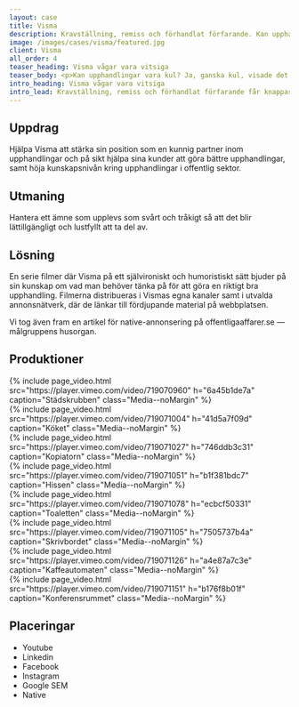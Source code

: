 ```yaml
---
layout: case
title: Visma
description: Kravställning, remiss och förhandlat förfarande. Kan upphandlingar vara kul? Ja, ganska kul, visade det sig.
image: /images/cases/visma/featured.jpg
client: Visma
all_order: 4
teaser_heading: Visma vågar vara vitsiga
teaser_body: <p>Kan upphandlingar vara kul? Ja, ganska kul, visade det sig.</p>
intro_heading: Visma vågar vara vitsiga
intro_lead: Kravställning, remiss och förhandlat förfarande får knappast någon att dra på smilbanden. Men i en välbekant miljö, situationer med hög igenkänning och med en alldeles riktig upphandlingsexpert blir det plötsligt kul — och nästan begripligt.
---
```


## Uppdrag

Hjälpa Visma att stärka sin position som en kunnig partner inom upphandlingar och på sikt hjälpa sina kunder att göra bättre upphandlingar, samt höja kunskapsnivån kring upphandlingar i offentlig sektor.

## Utmaning 

Hantera ett ämne som upplevs som svårt och tråkigt så att det blir lättillgängligt och lustfyllt att ta del av.

## Lösning

En serie filmer där Visma på ett självironiskt och humoristiskt sätt bjuder på sin kunskap om vad man behöver tänka på för att göra en riktigt bra upphandling. Filmerna distribueras i Vismas egna kanaler samt i utvalda annonsnätverk, där de länkar till fördjupande material på webbplatsen. 

Vi tog även fram en artikel för native-annonsering på offentligaaffarer.se — målgruppens husorgan.

## Produktioner

<div class="Grid-offset u-spacingTopDecaGentle">
  <div class="Grid Grid--padded Grid--compensatePadded">
    <div class="Grid-item Grid-item-s--12-of-24">
{%
  include page_video.html
  src="https://player.vimeo.com/video/719070960"
  h="6a45b1de7a"
  caption="Städskrubben"
  class="Media--noMargin"
%}
    </div>
    <div class="Grid-item Grid-item-s--12-of-24">
{%
  include page_video.html
  src="https://player.vimeo.com/video/719071004"
  h="41d5a7f09d"
  caption="Köket"
  class="Media--noMargin"
%}
    </div>
    <div class="Grid-item Grid-item-s--12-of-24">
{%
  include page_video.html
  src="https://player.vimeo.com/video/719071027"
  h="746ddb3c31"
  caption="Kopiatorn"
  class="Media--noMargin"
%}
    </div>
    <div class="Grid-item Grid-item-s--12-of-24">
{%
  include page_video.html
  src="https://player.vimeo.com/video/719071051"
  h="b1f381bdc7"
  caption="Hissen"
  class="Media--noMargin"
%}
    </div>
    <div class="Grid-item Grid-item-s--12-of-24">
{%
  include page_video.html
  src="https://player.vimeo.com/video/719071078"
  h="ecbcf50331"
  caption="Toaletten"
  class="Media--noMargin"
%}
    </div>
    <div class="Grid-item Grid-item-s--12-of-24">
{%
  include page_video.html
  src="https://player.vimeo.com/video/719071105"
  h="7505737b4a"
  caption="Skrivbordet"
  class="Media--noMargin"
%}
    </div>
    <div class="Grid-item Grid-item-s--12-of-24">
{%
  include page_video.html
  src="https://player.vimeo.com/video/719071126"
  h="a4e87a7c3e"
  caption="Kaffeautomaten"
  class="Media--noMargin"
%}
    </div>
    <div class="Grid-item Grid-item-s--12-of-24">
{%
  include page_video.html
  src="https://player.vimeo.com/video/719071151"
  h="b176f8b01f"
  caption="Konferensrummet"
  class="Media--noMargin"
%}
    </div>
  </div>
</div>

## Placeringar

* Youtube 
* Linkedin
* Facebook 
* Instagram
* Google SEM
* Native


